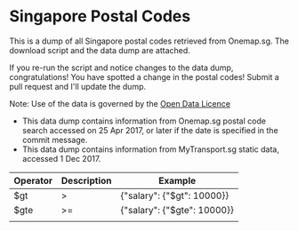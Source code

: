 Singapore Postal Codes
======================

This is a dump of all Singapore postal codes retrieved from Onemap.sg.
The download script and the data dump are attached.

If you re-run the script and notice changes to the data dump, congratulations!
You have spotted a change in the postal codes! Submit a pull request and I'll
update the dump.

Note: Use of the data is governed by the [Open Data Licence](https://www.onemap.sg/legal/opendatalicence.html)

- This data dump contains information from Onemap.sg postal code search accessed on 25 Apr 2017, or later
 if the date is specified in the commit message.
- This data dump contains information from MyTransport.sg static data, accessed 1 Dec 2017.

| Operator 	| Description 	| Example 	|
|----------	|-------------	|-----------------------------	|
| $gt 	| > 	| {"salary": {"$gt": 10000}} 	|
| $gte 	| >= 	| {"salary": {"$gte": 10000}} 	|
|  	|  	|  	|
